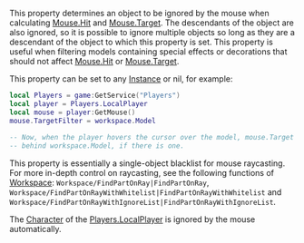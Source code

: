 This property determines an object to be ignored by the mouse when calculating [Mouse.Hit](https://developer.roblox.com/en-us/api-reference/property/Mouse/Hit) and [Mouse.Target](https://developer.roblox.com/en-us/api-reference/property/Mouse/Target). The descendants of the object are also ignored, so it is possible to ignore multiple objects so long as they are a descendant of the object to which this property is set. This property is useful when filtering models containing special effects or decorations that should not affect [Mouse.Hit](https://developer.roblox.com/en-us/api-reference/property/Mouse/Hit) or [Mouse.Target](https://developer.roblox.com/en-us/api-reference/property/Mouse/Target).

This property can be set to any [Instance](https://developer.roblox.com/en-us/api-reference/class/Instance) or nil, for example:

```lua
local Players = game:GetService("Players")
local player = Players.LocalPlayer 
local mouse = player:GetMouse()
mouse.TargetFilter = workspace.Model
 
-- Now, when the player hovers the cursor over the model, mouse.Target will be some object
-- behind workspace.Model, if there is one.
``` 

This property is essentially a single-object blacklist for mouse raycasting. For more in-depth control on raycasting, see the following functions of [Workspace](https://developer.roblox.com/en-us/api-reference/class/Workspace): `Workspace/FindPartOnRay|FindPartOnRay`, `Workspace/FindPartOnRayWithWhitelist|FindPartOnRayWithWhitelist` and `Workspace/FindPartOnRayWithIgnoreList|FindPartOnRayWithIgnoreList`.

The [Character](https://developer.roblox.com/en-us/api-reference/property/Player/Character) of the [Players.LocalPlayer](https://developer.roblox.com/en-us/api-reference/property/Players/LocalPlayer) is ignored by the mouse automatically.